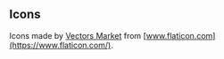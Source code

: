 ## Icons
Icons made by [Vectors Market](https://www.flaticon.com/authors/vectors-market) from [www.flaticon.com](https://www.flaticon.com/).